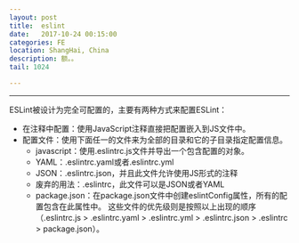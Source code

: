 ```yaml
---
layout: post
title:  eslint
date:   2017-10-24 00:15:00
categories: FE
location: ShangHai, China
description: 额。。
tail: 1024

---
```

---


ESLint被设计为完全可配置的，主要有两种方式来配置ESLint：

+ 在注释中配置：使用JavaScript注释直接把配置嵌入到JS文件中。
+ 配置文件：使用下面任一的文件来为全部的目录和它的子目录指定配置信息。
    + javascript：使用.eslintrc.js文件并导出一个包含配置的对象。
    + YAML：.eslintrc.yaml或者.eslintrc.yml
    + JSON：.eslintrc.json，并且此文件允许使用JS形式的注释
    + 废弃的用法：.eslintrc，此文件可以是JSON或者YAML
    + package.json：在package.json文件中创建eslintConfig属性，所有的配置包含在此属性中。
这些文件的优先级则是按照以上出现的顺序（.eslintrc.js > .eslintrc.yaml > .eslintrc.yml > .eslintrc.json > .eslintrc > package.json）。
